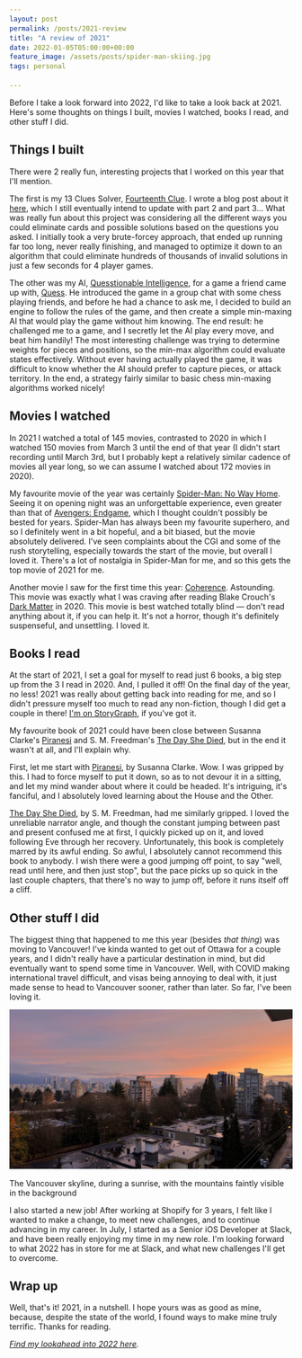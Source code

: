 ```yaml
---
layout: post
permalink: /posts/2021-review
title: "A review of 2021"
date: 2022-01-05T05:00:00+00:00
feature_image: /assets/posts/spider-man-skiing.jpg
tags: personal

---
```


Before I take a look forward into 2022, I'd like to take a look back at 2021. Here's some thoughts on things I built, movies I watched, books I read, and other stuff I did.

## Things I built

There were 2 really fun, interesting projects that I worked on this year that I'll mention.

The first is my 13 Clues Solver, [Fourteenth Clue](https://github.com/autoreleasefool/fourteenth-clue). I wrote a blog post about it [here](/posts/solving-13-clues-modeling), which I still eventually intend to update with part 2 and part 3... What was really fun about this project was considering all the different ways you could eliminate cards and possible solutions based on the questions you asked. I initially took a very brute-forcey approach, that ended up running far too long, never really finishing, and managed to optimize it down to an algorithm that could eliminate hundreds of thousands of invalid solutions in just a few seconds for 4 player games.

The other was my AI, [Quesstionable Intelligence](https://github.com/autoreleasefool/quesstionable-intelligence), for a game a friend came up with, [Quess](https://jakeuskoski.itch.io/quess). He introduced the game in a group chat with some chess playing friends, and before he had a chance to ask me, I decided to build an engine to follow the rules of the game, and then create a simple min-maxing AI that would play the game without him knowing. The end result: he challenged me to a game, and I secretly let the AI play every move, and beat him handily! The most interesting challenge was trying to determine weights for pieces and positions, so the min-max algorithm could evaluate states effectively. Without ever having actually played the game, it was difficult to know whether the AI should prefer to capture pieces, or attack territory. In the end, a strategy fairly similar to basic chess min-maxing algorithms worked nicely!

## Movies I watched

In 2021 I watched a total of 145 movies, contrasted to 2020 in which I watched 150 movies from March 3 until the end of that year (I didn't start recording until March 3rd, but I probably kept a relatively similar cadence of movies all year long, so we can assume I watched about 172 movies in 2020).

My favourite movie of the year was certainly [Spider-Man: No Way Home](https://www.imdb.com/title/tt10872600). Seeing it on opening night was an unforgettable experience, even greater than that of [Avengers: Endgame](https://www.imdb.com/title/tt4154796), which I thought couldn't possibly be bested for years. Spider-Man has always been my favourite superhero, and so I definitely went in a bit hopeful, and a bit biased, but the movie absolutely delivered. I've seen complaints about the CGI and some of the rush storytelling, especially towards the start of the movie, but overall I loved it. There's a lot of nostalgia in Spider-Man for me, and so this gets the top movie of 2021 for me.

Another movie I saw for the first time this year: [Coherence](https://www.imdb.com/title/tt2866360). Astounding. This movie was exactly what I was craving after reading Blake Crouch's [Dark Matter](https://app.thestorygraph.com/books/de9876fa-b1e5-4ef9-afa4-a32d39af7cc4) in 2020. This movie is best watched totally blind — don't read anything about it, if you can help it. It's not a horror, though it's definitely suspenseful, and unsettling. I loved it.

## Books I read

At the start of 2021, I set a goal for myself to read just 6 books, a big step up from the 3 I read in 2020. And, I pulled it off! On the final day of the year, no less! 2021 was really about getting back into reading for me, and so I didn't pressure myself too much to read any non-fiction, though I did get a couple in there! [I'm on StoryGraph](https://app.thestorygraph.com/profile/autoreleasefool), if you've got it.

My favourite book of 2021 could have been close between Susanna Clarke's [Piranesi](https://app.thestorygraph.com/books/a4f97770-d661-4687-944e-89e02077190d) and S. M. Freedman's [The Day She Died](https://app.thestorygraph.com/books/0fbdc44e-08b3-408f-a7b9-9ab000dd2284), but in the end it wasn't at all, and I'll explain why.

First, let me start with [Piranesi](https://app.thestorygraph.com/books/a4f97770-d661-4687-944e-89e02077190d), by Susanna Clarke. Wow. I was gripped by this. I had to force myself to put it down, so as to not devour it in a sitting, and let my mind wander about where it could be headed. It's intriguing, it's fanciful, and I absolutely loved learning about the House and the Other.

[The Day She Died](https://app.thestorygraph.com/books/0fbdc44e-08b3-408f-a7b9-9ab000dd2284), by S. M. Freedman, had me similarly gripped. I loved the unreliable narrator angle, and though the constant jumping between past and present confused me at first, I quickly picked up on it, and loved following Eve through her recovery. Unfortunately, this book is completely marred by its awful ending. So awful, I absolutely cannot recommend this book to anybody. I wish there were a good jumping off point, to say "well, read until here, and then just stop", but the pace picks up so quick in the last couple chapters, that there's no way to jump off, before it runs itself off a cliff.

## Other stuff I did

The biggest thing that happened to me this year (besides _that thing_) was moving to Vancouver! I've kinda wanted to get out of Ottawa for a couple years, and I didn't really have a particular destination in mind, but did eventually want to spend some time in Vancouver. Well, with COVID making international travel difficult, and visas being annoying to deal with, it just made sense to head to Vancouver sooner, rather than later. So far, I've been loving it.

![The Vancouver skyline, during a sunrise, with the mountains faintly visible in the background](/assets/posts/vancouver-sunrise.jpg)

<figcaption>The Vancouver skyline, during a sunrise, with the mountains faintly visible in the background</figcaption>

I also started a new job! After working at Shopify for 3 years, I felt like I wanted to make a change, to meet new challenges, and to continue advancing in my career. In July, I started as a Senior iOS Developer at Slack, and have been really enjoying my time in my new role. I'm looking forward to what 2022 has in store for me at Slack, and what new challenges I'll get to overcome.

## Wrap up

Well, that's it! 2021, in a nutshell. I hope yours was as good as mine, because, despite the state of the world, I found ways to make mine truly terrific. Thanks for reading.

_[Find my lookahead into 2022 here](/posts/looking-ahead-2022)._
